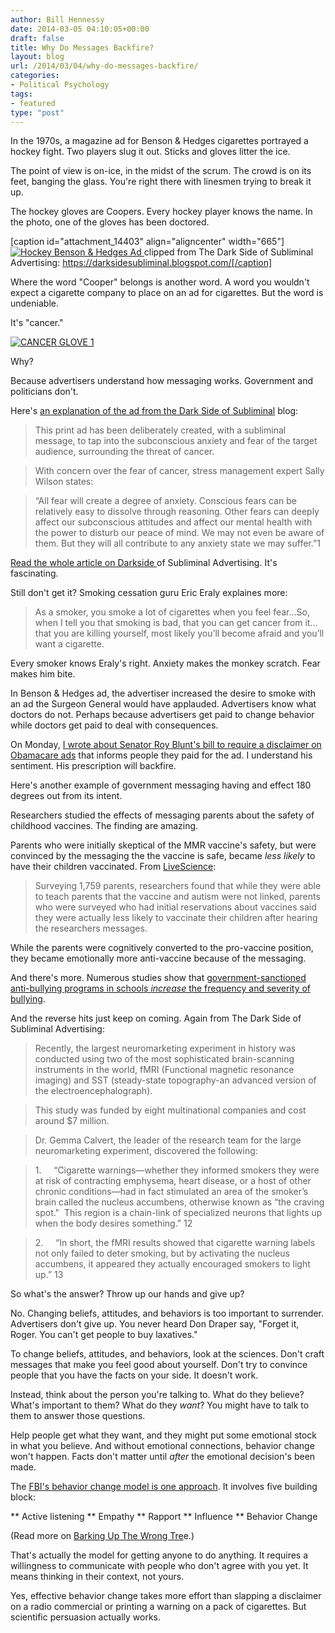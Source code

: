 ```yaml
---
author: Bill Hennessy
date: 2014-03-05 04:10:05+00:00
draft: false
title: Why Do Messages Backfire?
layout: blog
url: /2014/03/04/why-do-messages-backfire/
categories:
- Political Psychology
tags:
- featured
type: "post"
---
```


In the 1970s, a magazine ad for Benson & Hedges cigarettes portrayed a hockey fight. Two players slug it out. Sticks and gloves litter the ice.

The point of view is on-ice, in the midst of the scrum. The crowd is on its feet, banging the glass. You're right there with linesmen trying to break it up.

The hockey gloves are Coopers. Every hockey player knows the name. In the photo, one of the gloves has been doctored.

[caption id="attachment_14403" align="aligncenter" width="665"][![Hockey Benson & Hedges Ad](https://hennessysview.com/wp-content/uploads/2014/03/cigarette-hockey-cancer-ad.png)
](https://hennessysview.com/wp-content/uploads/2014/03/cigarette-hockey-cancer-ad.png) clipped from The Dark Side of Subliminal Advertising: https://darksidesubliminal.blogspot.com/[/caption]

Where the word "Cooper" belongs is another word. A word you wouldn't expect a cigarette company to place on an ad for cigarettes. But the word is undeniable.

It's "cancer."

[![CANCER GLOVE 1](https://hennessysview.com/wp-content/uploads/2014/03/CANCER-GLOVE-1.png)
](https://hennessysview.com/wp-content/uploads/2014/03/CANCER-GLOVE-1.png)

Why?

Because advertisers understand how messaging works. Government and politicians don't.

Here's [an explanation of the ad from the Dark Side of Subliminal](https://darksidesubliminal.blogspot.com/) blog:



> 

> 
> This print ad has been deliberately created, with a subliminal message, to tap into the subconscious anxiety and fear of the target audience, surrounding the threat of cancer.
> 
> 

> 
> 

> 
> With concern over the fear of cancer, stress management expert Sally Wilson states:
> 
> 

> 
> 

> 
> “All fear will create a degree of anxiety. Conscious fears can be relatively easy to dissolve through reasoning. Other fears can deeply affect our subconscious attitudes and affect our mental health with the power to disturb our peace of mind. We may not even be aware of them. But they will all contribute to any anxiety state we may suffer.”1
> 
> 





[Read the whole article on Darkside ](https://darksidesubliminal.blogspot.com/)of Subliminal Advertising. It's fascinating.









Still don't get it? Smoking cessation guru Eric Eraly explaines more:









> 

> 
> As a smoker, you smoke a lot of cigarettes when you feel fear…So, when I tell you that smoking is bad, that you can get cancer from it…that you are killing yourself, most likely you’ll become afraid and you’ll want a cigarette.
> 
> 





Every smoker knows Eraly's right. Anxiety makes the monkey scratch. Fear makes him bite.









In Benson & Hedges ad, the advertiser increased the desire to smoke with an ad the Surgeon General would have applauded. Advertisers know what doctors do not. Perhaps because advertisers get paid to change behavior while doctors get paid to deal with consequences.









On Monday, [I wrote about Senator Roy Blunt's bill to require a disclaimer on Obamacare ads](https://hennessysview.com/2014/03/03/can-roy-blunt-save-obamacare/) that informs people they paid for the ad. I understand his sentiment. His prescription will backfire.









Here's another example of government messaging having and effect 180 degrees out from its intent.









Researchers studied the effects of messaging parents about the safety of childhood vaccines. The finding are amazing.









Parents who were initially skeptical of the MMR vaccine's safety, but were convinced by the messaging the the vaccine is safe, became _less likely_ to have their children vaccinated. From [LiveScience](https://www.livescience.com/43794-vaccination-rates-messages.html):









> 

> 
> Surveying 1,759 parents, researchers found that while they were able to teach parents that the vaccine and autism were not linked, parents who were surveyed who had initial reservations about vaccines said they were actually less likely to vaccinate their children after hearing the researchers messages.
> 
> 





While the parents were cognitively converted to the pro-vaccine position, they became emotionally more anti-vaccine because of the messaging.









And there's more. Numerous studies show that [government-sanctioned anti-bullying programs in schools _increase_ the frequency and severity of bullying](https://www.thenewamerican.com/reviews/opinion/item/16721-study-anti-bullying-programs-increase-bullying).









And the reverse hits just keep on coming. Again from The Dark Side of Subliminal Advertising:












> 

> 
> Recently, the largest neuromarketing experiment in history was conducted using two of the most sophisticated brain-scanning instruments in the world, fMRI (Functional magnetic resonance imaging) and SST (steady-state topography-an advanced version of the electroencephalograph).
> 
> 

> 
> 

> 
> This study was funded by eight multinational companies and cost around $7 million.
> 
> 

> 
> 

> 
> Dr. Gemma Calvert, the leader of the research team for the large neuromarketing experiment, discovered the following:
> 
> 

> 
> 

> 
> 1.     “Cigarette warnings—whether they informed smokers they were at risk of contracting emphysema, heart disease, or a host of other chronic conditions—had in fact stimulated an area of the smoker’s brain called the nucleus accumbens, otherwise known as “the craving spot."  This region is a chain-link of specialized neurons that lights up when the body desires something.” 12
> 
> 

> 
> 

> 
> 2.     “In short, the fMRI results showed that cigarette warning labels not only failed to deter smoking, but by activating the nucleus accumbens, it appeared they actually encouraged smokers to light up.” 13
> 
> 








So what's the answer? Throw up our hands and give up?









No. Changing beliefs, attitudes, and behaviors is too important to surrender. Advertisers don't give up. You never heard Don Draper say, "Forget it, Roger. You can't get people to buy laxatives."









To change beliefs, attitudes, and behaviors, look at the sciences. Don't craft messages that make you feel good about yourself. Don't try to convince people that you have the facts on your side. It doesn't work.









Instead, think about the person you're talking to. What do they believe? What's important to them? What do they _want_? You might have to talk to them to answer those questions.









Help people get what they want, and they might put some emotional stock in what you believe. And without emotional connections, behavior change won't happen. Facts don't matter until _after_ the emotional decision's been made.









The [FBI's behavior change model is one approach](https://simplestrategies.me/2013/03/15/how-to-persuade-like-the-fbis-top-hostage-negotiator/). It involves five building block:













** Active listening
** Empathy
** Rapport
** Influence
** Behavior Change

(Read more on [Barking Up The Wrong Tre](https://www.bakadesuyo.com/2013/06/hostage-negotiation/)e.)

That's actually the model for getting anyone to do anything. It requires a willingness to communicate with people who don't agree with you yet. It means thinking in their context, not yours.

Yes, effective behavior change takes more effort than slapping a disclaimer on a radio commercial or printing a warning on a pack of cigarettes. But scientific persuasion actually works.


